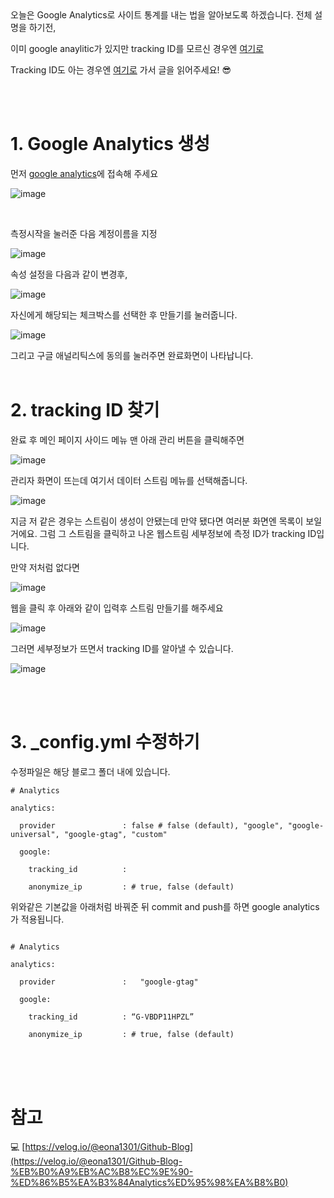 
<br/> <br/>
오늘은 Google Analytics로 사이트 통계를 내는 법을 알아보도록 하겠습니다. 
전체 설명을 하기전,

이미 google anaylitic가 있지만 tracking ID를 모르신 경우엔 [여기로](#2-tracking-id-찾기) 

Tracking ID도 아는 경우엔 [여기로](#3-configyml-수정하기) 가서 글을 읽어주세요! 😎

 
<br/> <br/>
 

# 1. Google Analytics 생성 


먼저 [google analytics](https://analytics.google.com/analytics/web/)에 접속해 주세요 

 
![image](https://user-images.githubusercontent.com/79133602/134811876-80fb26f0-efde-4a04-aec8-e0f3e9d75f34.png)

 
 <br/> 
 

측정시작을 눌러준 다음 계정이름을 지정

 
![image](https://user-images.githubusercontent.com/79133602/134811897-25a23316-bf55-4bf9-a99e-ec4f16cea9e0.png)



속성 설정을 다음과 같이 변경후, <br/> 

 
![image](https://user-images.githubusercontent.com/79133602/134811904-f0878d18-ab54-4995-a830-3a9f6aa37c7a.png)


자신에게 해당되는 체크박스를 선택한 후 만들기를 눌러줍니다. <br/> 

 
![image](https://user-images.githubusercontent.com/79133602/134811926-5ce95e27-baba-4cb6-b314-be4f7d41dad4.png)

 
그리고 구글 애널리틱스에 동의를 눌러주면 완료화면이 나타납니다.<br/><br/>


# 2. tracking ID 찾기 



완료 후 메인 페이지 사이드 메뉴 맨 아래 관리 버튼을 클릭해주면 
 
![image](https://user-images.githubusercontent.com/79133602/134811997-87311f4f-beef-4346-8404-cdbfc5674e7f.png)

 
관리자 화면이 뜨는데 여기서 데이터 스트림 메뉴를 선택해줍니다. <br/> 

 ![image](https://user-images.githubusercontent.com/79133602/134812025-a69d642a-96df-4a58-9e59-7e1a9bba86ef.png)



지금 저 같은 경우는 스트림이 생성이 안됐는데 만약 됐다면 여러분 화면엔 목록이 보일 거에요. 그럼 그 스트림을 클릭하고 나온 웹스트림 세부정보에 측정 ID가 tracking ID입니다.<br/> 

 

만약 저처럼 없다면 

 ![image](https://user-images.githubusercontent.com/79133602/134812049-c7cf5921-6256-4b15-9d39-b3ae6644f18d.png)


웹을 클릭 후 아래와 같이 입력후 스트림 만들기를 해주세요<br/> 

 
![image](https://user-images.githubusercontent.com/79133602/134812055-dd9b9b5d-16e8-4e0a-b085-80a540a4b595.png)

 
그러면 세부정보가 뜨면서 tracking ID를 알아낼 수 있습니다.

 
![image](https://user-images.githubusercontent.com/79133602/134812068-5750cfad-8b80-4bd2-841f-9ae272a0e2c6.png)

 

<br/> <br/>

 

# 3. _config.yml 수정하기 

 

수정파일은 해당 블로그 폴더 내에 있습니다. <br/> 

 

```
# Analytics 

analytics: 

  provider               : false # false (default), "google", "google-universal", "google-gtag", "custom" 

  google: 

    tracking_id          : 

    anonymize_ip         : # true, false (default) 

```

 

위와같은 기본값을 아래처럼 바꿔준 뒤 commit and push를 하면 google analytics가 적용됩니다.  

 

``` 

# Analytics 

analytics: 

  provider               :   "google-gtag" 

  google: 

    tracking_id          : “G-VBDP11HPZL” 

    anonymize_ip         : # true, false (default) 
```

<br/> <br/><br/>
# 참고

💻 [https://velog.io/@eona1301/Github-Blog](https://velog.io/@eona1301/Github-Blog-%EB%B0%A9%EB%AC%B8%EC%9E%90-%ED%86%B5%EA%B3%84Analytics%ED%95%98%EA%B8%B0)